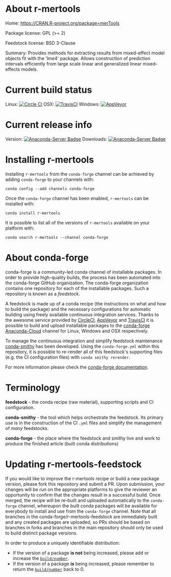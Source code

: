 About r-mertools
================

Home: https://CRAN.R-project.org/package=merTools

Package license: GPL (>= 2)

Feedstock license: BSD 3-Clause

Summary: Provides methods for extracting results from mixed-effect model objects fit with the 'lme4' package. Allows construction of prediction intervals efficiently from large scale linear and generalized linear mixed-effects models.



Current build status
====================

Linux: [![Circle CI](https://circleci.com/gh/conda-forge/r-mertools-feedstock.svg?style=shield)](https://circleci.com/gh/conda-forge/r-mertools-feedstock)
OSX: [![TravisCI](https://travis-ci.org/conda-forge/r-mertools-feedstock.svg?branch=master)](https://travis-ci.org/conda-forge/r-mertools-feedstock)
Windows: [![AppVeyor](https://ci.appveyor.com/api/projects/status/github/conda-forge/r-mertools-feedstock?svg=True)](https://ci.appveyor.com/project/conda-forge/r-mertools-feedstock/branch/master)

Current release info
====================
Version: [![Anaconda-Server Badge](https://anaconda.org/conda-forge/r-mertools/badges/version.svg)](https://anaconda.org/conda-forge/r-mertools)
Downloads: [![Anaconda-Server Badge](https://anaconda.org/conda-forge/r-mertools/badges/downloads.svg)](https://anaconda.org/conda-forge/r-mertools)

Installing r-mertools
=====================

Installing `r-mertools` from the `conda-forge` channel can be achieved by adding `conda-forge` to your channels with:

```
conda config --add channels conda-forge
```

Once the `conda-forge` channel has been enabled, `r-mertools` can be installed with:

```
conda install r-mertools
```

It is possible to list all of the versions of `r-mertools` available on your platform with:

```
conda search r-mertools --channel conda-forge
```


About conda-forge
=================

conda-forge is a community-led conda channel of installable packages.
In order to provide high-quality builds, the process has been automated into the
conda-forge GitHub organization. The conda-forge organization contains one repository
for each of the installable packages. Such a repository is known as a *feedstock*.

A feedstock is made up of a conda recipe (the instructions on what and how to build
the package) and the necessary configurations for automatic building using freely
available continuous integration services. Thanks to the awesome service provided by
[CircleCI](https://circleci.com/), [AppVeyor](http://www.appveyor.com/)
and [TravisCI](https://travis-ci.org/) it is possible to build and upload installable
packages to the [conda-forge](https://anaconda.org/conda-forge)
[Anaconda-Cloud](http://docs.anaconda.org/) channel for Linux, Windows and OSX respectively.

To manage the continuous integration and simplify feedstock maintenance
[conda-smithy](http://github.com/conda-forge/conda-smithy) has been developed.
Using the ``conda-forge.yml`` within this repository, it is possible to re-render all of
this feedstock's supporting files (e.g. the CI configuration files) with ``conda smithy rerender``.

For more information please check the [conda-forge documentation](https://conda-forge.org/docs/).

Terminology
===========

**feedstock** - the conda recipe (raw material), supporting scripts and CI configuration.

**conda-smithy** - the tool which helps orchestrate the feedstock.
                   Its primary use is in the construction of the CI ``.yml`` files
                   and simplify the management of *many* feedstocks.

**conda-forge** - the place where the feedstock and smithy live and work to
                  produce the finished article (built conda distributions)


Updating r-mertools-feedstock
=============================

If you would like to improve the r-mertools recipe or build a new
package version, please fork this repository and submit a PR. Upon submission,
your changes will be run on the appropriate platforms to give the reviewer an
opportunity to confirm that the changes result in a successful build. Once
merged, the recipe will be re-built and uploaded automatically to the
`conda-forge` channel, whereupon the built conda packages will be available for
everybody to install and use from the `conda-forge` channel.
Note that all branches in the conda-forge/r-mertools-feedstock are
immediately built and any created packages are uploaded, so PRs should be based
on branches in forks and branches in the main repository should only be used to
build distinct package versions.

In order to produce a uniquely identifiable distribution:
 * If the version of a package **is not** being increased, please add or increase
   the [``build/number``](http://conda.pydata.org/docs/building/meta-yaml.html#build-number-and-string).
 * If the version of a package **is** being increased, please remember to return
   the [``build/number``](http://conda.pydata.org/docs/building/meta-yaml.html#build-number-and-string)
   back to 0.